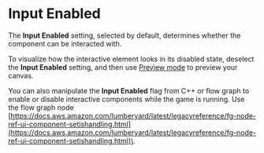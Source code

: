 # Input Enabled<a name="ui-editor-components-interactive-properties-input"></a>

The **Input Enabled** setting, selected by default, determines whether the component can be interacted with\.

To visualize how the interactive element looks in its disabled state, deselect the **Input Enabled** setting, and then use [Preview mode](ui-editor-previewing-canvas.md) to preview your canvas\.

You can also manipulate the **Input Enabled** flag from C\+\+ or flow graph to enable or disable interactive components while the game is running\. Use the flow graph node [https://docs.aws.amazon.com/lumberyard/latest/legacyreference/fg-node-ref-ui-component-setishandling.html](https://docs.aws.amazon.com/lumberyard/latest/legacyreference/fg-node-ref-ui-component-setishandling.html)\.